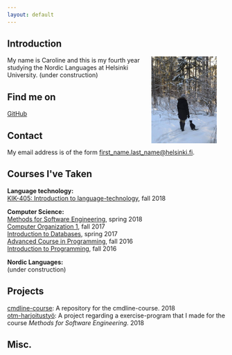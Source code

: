 ```yaml
---
layout: default
---
```


## Introduction

<img src="assets/images/caroline.jpg" alt="Photo" hspace="20" width="30%" align="right"/> 
My name is Caroline and this is my fourth year studying the Nordic Languages at Helsinki University. (under construction)

## Find me on

[GitHub](https://github.com/elgecaro)

## Contact

My email address is of the form first_name.last_name@helsinki.fi. 

## Courses I've Taken

**Language technology:**  
[KIK-405: Introduction to language-technology](https://courses.helsinki.fi/en/kik-405), fall 2018  

**Computer Science:**  
[Methods for Software Engineering](), spring 2018    
[Computer Organization 1](), fall 2017  
[Introduction to Databases](), spring 2017  
[Advanced Course in Programming](), fall 2016  
[Introduction to Programming](), fall 2016  

**Nordic Languages:**    
(under construction)

## Projects
[cmdline-course](https://github.com/elgecaro/cmdline-course): A repository for the cmdline-course. 2018  
[otm-harjoitustyö](https://github.com/elgecaro/otm-harjoitustyo): A project regarding a exercise-program that I made for the course *Methods for Software Engineering*. 2018

## Misc. 

